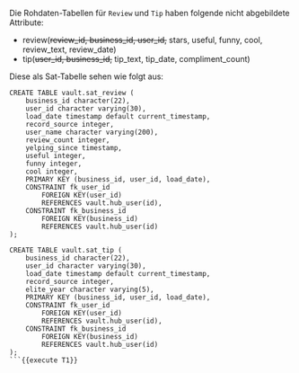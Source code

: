Die Rohdaten-Tabellen für `Review` und  `Tip` haben folgende nicht abgebildete Attribute:

- review(~~review_id, business_id, user_id,~~ stars, useful, funny, cool, review_text, review_date)
- tip(~~user_id, business_id,~~ tip_text, tip_date, compliment_count)

Diese als Sat-Tabelle sehen wie folgt aus:

```
CREATE TABLE vault.sat_review (
    business_id character(22),
    user_id character varying(30),
    load_date timestamp default current_timestamp,
    record_source integer,
    user_name character varying(200),
    review_count integer,
    yelping_since timestamp,
    useful integer,
    funny integer,
    cool integer,
    PRIMARY KEY (business_id, user_id, load_date),
    CONSTRAINT fk_user_id
        FOREIGN KEY(user_id) 
        REFERENCES vault.hub_user(id),
    CONSTRAINT fk_business_id
        FOREIGN KEY(business_id) 
        REFERENCES vault.hub_user(id)
);

CREATE TABLE vault.sat_tip (
    business_id character(22),
    user_id character varying(30),
    load_date timestamp default current_timestamp,
    record_source integer,
    elite_year character varying(5),
    PRIMARY KEY (business_id, user_id, load_date),
    CONSTRAINT fk_user_id
        FOREIGN KEY(user_id) 
        REFERENCES vault.hub_user(id),
    CONSTRAINT fk_business_id
        FOREIGN KEY(business_id) 
        REFERENCES vault.hub_user(id)
);
```{{execute T1}}
